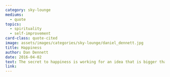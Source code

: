 ```yaml
---
category: sky-lounge
mediums:
  - quote
topics:
  - spirituality
  - self-improvement
card-class: quote-cited
image: assets/images/categories/sky-lounge/daniel_dennett.jpg
title: Happiness
author: Dan Dennett
date: 2016-04-02
text: The secret to happiness is working for an idea that is bigger than you are.
link:
---
```

